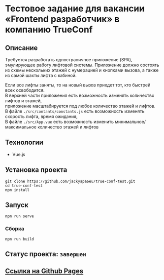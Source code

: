 # Тестовое задание для вакансии «Frontend разработчик» в компанию TrueConf

## Описание
Требуется разработать одностраничное приложение (SPA), эмулирующее работу
лифтовой системы.
Приложение должно состоять из схемы нескольких этажей с нумерацией и
кнопками вызова, а также из самой шахты лифта с кабиной.

Если все лифты заняты, то на новый вызов приедет тот, кто быстрей всех освободится.  
В верхней части приложения есть возможность изменять количество лифтов и этажей,  
приложение масштабируется под любое количество этажей и лифтов.  
В файле `./src/contants/constants.js` есть возможность изменять скорость лифта, время ожидания,  
В файле `./src/App.vue` есть возможность изменить минимальное/максимальное количество этажей и лифтов

## Технологии
- Vue.js

## Установка проекта
```
git clone https://github.com/jackyapa6eu/true-conf-test.git
cd true-conf-test
npm install
```

## Запуск
```
npm run serve 

```

### Сборка
```
npm run build
```

## Статус проекта: `завершен`


## [Ссылка на Github Pages](https://jackyapa6eu.github.io/true-conf-test/index.html)
